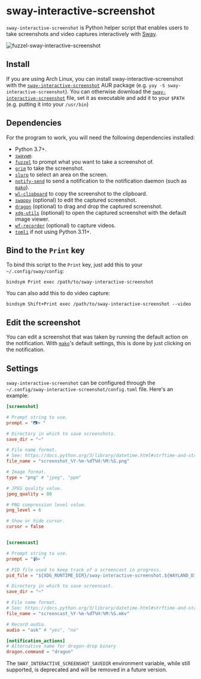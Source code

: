 # sway-interactive-screenshot

`sway-interactive-screenshot` is Python helper script that enables users to take
screenshots and video captures interactively with [Sway](https://swaywm.org).

![fuzzel-sway-interactive-screenshot](https://user-images.githubusercontent.com/19509728/236029456-d633c09d-94fa-498c-bf4f-477283e181db.png)


## Install

If you are using Arch Linux, you can install sway-interactive-screenshot with
the
[`sway-interactive-screenshot`](https://aur.archlinux.org/packages/sway-interactive-screenshot)
 AUR package (e.g. `yay -S sway-interactive-screenshot`). You can otherwise download the [`sway-interactive-screenshot`](https://raw.githubusercontent.com/moverest/sway-interactive-screenshot/master/sway-interactive-screenshot) file, set it as executable and add it to your `$PATH` (e.g. putting it into your `/usr/bin`)

## Dependencies

For the program to work, you will need the following dependencies installed:

- Python 3.7+.
- [`swaywm`](https://swaywm.org).
- [`fuzzel`](https://codeberg.org/dnkl/fuzzel) to prompt what you want to take
  a screenshot of.
- [`grim`](https://github.com/emersion/grim) to take the screenshot.
- [`slurp`](https://github.com/emersion/slurp) to select an area on the screen.
- [`notify-send`](https://gitlab.gnome.org/GNOME/libnotify) to send a notification to the notification daemon (such as
  [`mako`](https://github.com/emersion/mako)).
- [`wl-clipboard`](https://github.com/bugaevc/wl-clipboard) to copy the
  screenshot to the clipboard.
- [`swappy`](https://github.com/jtheoof/swappy) (optional) to edit the captured
  screenshot.
- [`dragon`](https://github.com/mwh/dragon) (optional) to drag and drop the
  captured screenshot.
- [`xdg-utils`](https://www.freedesktop.org/wiki/Software/xdg-utils/)
  (optional) to open the captured screenshot with the default image viewer.
- [`wf-recorder`](https://github.com/ammen99/wf-recorder) (optional) to capture
  videos.
- [`tomli`](https://github.com/hukkin/tomli) if not using Python 3.11+.

## Bind to the `Print` key

To bind this script to the `Print` key, just add this to your `~/.config/sway/config`:

```
bindsym Print exec /path/to/sway-interactive-screenshot
```

You can also add this to do video capture:

```
bindsym Shift+Print exec /path/to/sway-interactive-screenshot --video
```

## Edit the screenshot

You can edit a screenshot that was taken by running the default action on the
notification. With [`mako`](https://github.com/emersion/mako)'s default
settings, this is done by just clicking on the notification.

## Settings

`sway-interactive-screenshot` can be configured through the `~/.config/sway-interactive-screenshot/config.toml` file. Here's an example:

```toml
[screenshot]

# Prompt string to use.
prompt = "📷> "

# Directory in which to save screenshots.
save_dir = "~"

# File name format.
# See: https://docs.python.org/3/library/datetime.html#strftime-and-strptime-format-codes
file_name = "screenshot_%Y-%m-%dT%H:%M:%S.png"

# Image format.
type = "png" # "jpeg", "ppm"

# JPEG quality value.
jpeg_quality = 80

# PNG compression level value.
png_level = 6

# Show or hide cursor.
cursor = false


[screencast]

# Prompt string to use.
prompt = "📹> "

# PID file used to keep track of a screencast in progress.
pid_file = "${XDG_RUNTIME_DIR}/sway-interactive-screenshot.${WAYLAND_DISPLAY}.video.pid"

# Directory in which to save screencast.
save_dir = "~"

# File name format.
# See: https://docs.python.org/3/library/datetime.html#strftime-and-strptime-format-codes
file_name = "screencast_%Y-%m-%dT%H:%M:%S.mkv"

# Record audio.
audio = "ask" # "yes", "no"

[notification_actions]
# Alternative name for dragon-drop binary
dragon.command = "dragon"

```

The `SWAY_INTERACTIVE_SCREENSHOT_SAVEDIR` environment variable, while still supported, is deprecated and will be removed in a future version.
